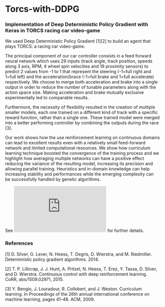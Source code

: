 # Torcs-with-DDPG
### Implementation of Deep Deterministic Policy Gradient with Keras in TORCS racing car video-game

We used Deep Deterministic Policy Gradient [1][2] to build an agent that plays
TORCS: a racing car video-game.

The principal component of our car controller consists in a feed forward neural
network which uses 29 inputs (track angle, track position, speeds along 3 axis,
RPM, 4 wheel spin velocities and 19 proximity sensors) to predict 2 values from
-1 to 1 that represent the steering (-1=full right and 1=full left) and the 
acceleration/brace (-1=full brake and 1=full accelerate) respectively. We choose to
merge both acceleration and brake into a single output in order to reduce the
number of tunable parameters along with the action space size. Making acceleration
and brake mutually exclusive experimentally led to comparable results.

Furthermore, the necessity of flexibility resulted in the creation of multiple
smaller models, each one trained on a different kind of track with a specific
reward function, rather than a single one. These trained model were merged
into a better performing controller by combining the outputs during the race [3].

Our work shows how the use reinforcement learning on continuous domains can
lead to excellent results even with a relatively small feed-forward network and
limited computational resources. We show how curriculum learning technique
boosted the convergence of the training process and we highlight how averaging
multiple networks can have a positive effect reducing the variance of the resulting
model, increasing its precision and allowing parallel training. Heuristics and
in-domain knowledge can help increasing stability and performances while the
emerging complexity can be successfully handled by genetic algorithms.

See ![report](https://github.com/nicola-decao/Torcs-with-DDPG/blob/master/ensembling-deep-deterministic.pdf)
for further details.

### References

[1] D. Silver, G. Lever, N. Heess, T. Degris, D. Wierstra, and M. Riedmiller.
Deterministic policy gradient algorithms. 2014.

[2] T. P. Lillicrap, J. J. Hunt, A. Pritzel, N. Heess, T. Erez, Y. Tassa, D. Silver, and D. Wierstra. Continuous control with deep reinforcement learning.
CoRR, abs/1509.02971, 2015.

[3] Y. Bengio, J. Louradour, R. Collobert, and J. Weston. Curriculum learning. In Proceedings of the 26th annual international conference on machine
learning, pages 41–48. ACM, 2009.
